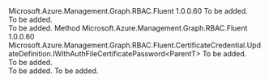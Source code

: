<Type Name="IWithAuthFileCertificate&lt;ParentT&gt;" FullName="Microsoft.Azure.Management.Graph.RBAC.Fluent.CertificateCredential.UpdateDefinition.IWithAuthFileCertificate&lt;ParentT&gt;">
  <TypeSignature Language="C#" Value="public interface IWithAuthFileCertificate&lt;ParentT&gt;" />
  <TypeSignature Language="ILAsm" Value=".class public interface auto ansi abstract IWithAuthFileCertificate`1&lt;ParentT&gt;" />
  <TypeSignature Language="DocId" Value="T:Microsoft.Azure.Management.Graph.RBAC.Fluent.CertificateCredential.UpdateDefinition.IWithAuthFileCertificate`1" />
  <TypeSignature Language="VB.NET" Value="Public Interface IWithAuthFileCertificate(Of ParentT)" />
  <TypeSignature Language="F#" Value="type IWithAuthFileCertificate&lt;'ParentT&gt; = interface" />
  <AssemblyInfo>
    <AssemblyName>Microsoft.Azure.Management.Graph.RBAC.Fluent</AssemblyName>
    <AssemblyVersion>1.0.0.60</AssemblyVersion>
  </AssemblyInfo>
  <TypeParameters>
    <TypeParameter Name="ParentT" />
  </TypeParameters>
  <Interfaces />
  <Docs>
    <typeparam name="ParentT">To be added.</typeparam>
    <summary>To be added.</summary>
    <remarks>To be added.</remarks>
  </Docs>
  <Members>
    <Member MemberName="WithPrivateKeyFile">
      <MemberSignature Language="C#" Value="public Microsoft.Azure.Management.Graph.RBAC.Fluent.CertificateCredential.UpdateDefinition.IWithAuthFileCertificatePassword&lt;ParentT&gt; WithPrivateKeyFile (string privateKeyPath);" />
      <MemberSignature Language="ILAsm" Value=".method public hidebysig newslot virtual instance class Microsoft.Azure.Management.Graph.RBAC.Fluent.CertificateCredential.UpdateDefinition.IWithAuthFileCertificatePassword`1&lt;!ParentT&gt; WithPrivateKeyFile(string privateKeyPath) cil managed" />
      <MemberSignature Language="DocId" Value="M:Microsoft.Azure.Management.Graph.RBAC.Fluent.CertificateCredential.UpdateDefinition.IWithAuthFileCertificate`1.WithPrivateKeyFile(System.String)" />
      <MemberSignature Language="VB.NET" Value="Public Function WithPrivateKeyFile (privateKeyPath As String) As IWithAuthFileCertificatePassword(Of ParentT)" />
      <MemberSignature Language="F#" Value="abstract member WithPrivateKeyFile : string -&gt; Microsoft.Azure.Management.Graph.RBAC.Fluent.CertificateCredential.UpdateDefinition.IWithAuthFileCertificatePassword&lt;'ParentT&gt;" Usage="iWithAuthFileCertificate.WithPrivateKeyFile privateKeyPath" />
      <MemberType>Method</MemberType>
      <AssemblyInfo>
        <AssemblyName>Microsoft.Azure.Management.Graph.RBAC.Fluent</AssemblyName>
        <AssemblyVersion>1.0.0.60</AssemblyVersion>
      </AssemblyInfo>
      <ReturnValue>
        <ReturnType>Microsoft.Azure.Management.Graph.RBAC.Fluent.CertificateCredential.UpdateDefinition.IWithAuthFileCertificatePassword&lt;ParentT&gt;</ReturnType>
      </ReturnValue>
      <Parameters>
        <Parameter Name="privateKeyPath" Type="System.String" />
      </Parameters>
      <Docs>
        <param name="privateKeyPath">To be added.</param>
        <summary>To be added.</summary>
        <returns>To be added.</returns>
        <remarks>To be added.</remarks>
      </Docs>
    </Member>
  </Members>
</Type>